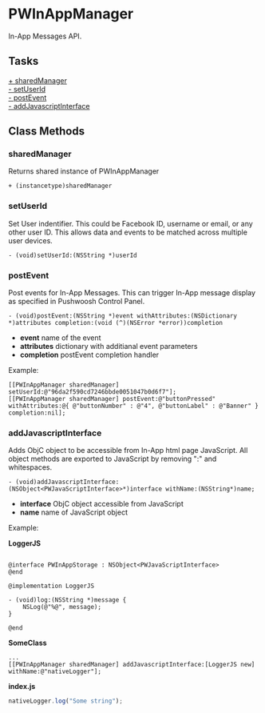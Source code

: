 # PWInAppManager #

In-App Messages API.

## Tasks

[+ sharedManager](#sharedmanager)  
[- setUserId](#setiserid)  
[- postEvent](#postevent)  
[- addJavascriptInterface](#addjavascriptinterface)  

## Class Methods

### sharedManager

Returns shared instance of PWInAppManager

```objc
+ (instancetype)sharedManager
```


### setUserId

Set User indentifier. This could be Facebook ID, username or email, or any other user ID.
This allows data and events to be matched across multiple user devices.

```objc
- (void)setUserId:(NSString *)userId
```


### postEvent

Post events for In-App Messages. This can trigger In-App message display as specified in Pushwoosh Control Panel.

```objc
- (void)postEvent:(NSString *)event withAttributes:(NSDictionary *)attributes completion:(void (^)(NSError *error))completion
```

 * **event** name of the event
 * **attributes** dictionary with additianal event parameters
 * **completion** postEvent completion handler

Example:

```objc
[[PWInAppManager sharedManager] setUserId:@"96da2f590cd7246bbde0051047b0d6f7"];
[[PWInAppManager sharedManager] postEvent:@"buttonPressed" withAttributes:@{ @"buttonNumber" : @"4", @"buttonLabel" : @"Banner" } completion:nil];
```


### addJavascriptInterface

Adds ObjC object to be accessible from In-App html page JavaScript. All object methods are exported to JavaScript by removing ":" and whitespaces.

```objc
- (void)addJavascriptInterface:(NSObject<PWJavaScriptInterface>*)interface withName:(NSString*)name;
```

 * **interface** ObjC object accessible from JavaScript
 * **name** name of JavaScript object

Example:

**LoggerJS**
```objc

@interface PWInAppStorage : NSObject<PWJavaScriptInterface>
@end

@implementation LoggerJS

- (void)log:(NSString *)message {
	NSLog(@"%@", message);
}

@end
```

**SomeClass**
```objc
...
[[PWInAppManager sharedManager] addJavascriptInterface:[LoggerJS new] withName:@"nativeLogger"];
```

**index.js**
```js
nativeLogger.log("Some string");
```
